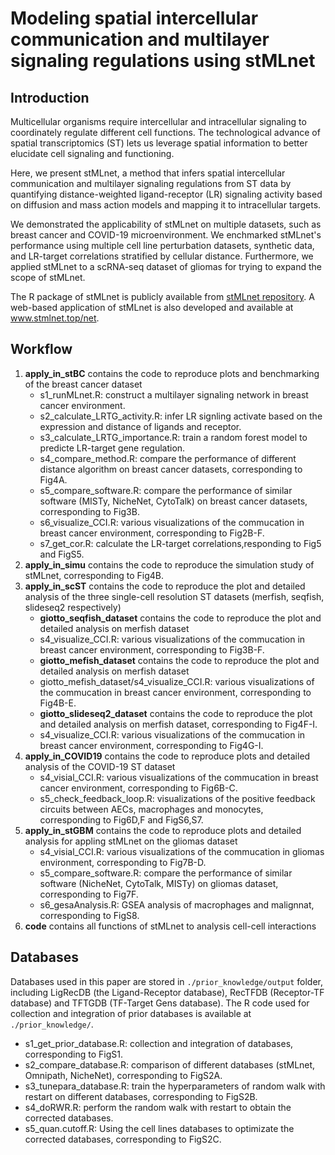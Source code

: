 # Modeling spatial intercellular communication and multilayer signaling regulations using stMLnet

## Introduction 
Multicellular organisms require intercellular and intracellular signaling to coordinately regulate different cell functions. The technological advance of spatial transcriptomics (ST) lets us leverage spatial information to better elucidate cell signaling and functioning. 

Here, we present stMLnet, a method that infers spatial intercellular communication and multilayer signaling regulations from ST data by quantifying distance-weighted ligand-receptor (LR) signaling activity based on diffusion and mass action models and mapping it to intracellular targets. 

We demonstrated the applicability of stMLnet on multiple datasets, such as breast cancer and COVID-19 microenvironment. We enchmarked stMLnet's performance using multiple cell line perturbation datasets, synthetic data, and LR-target correlations stratified by cellular distance. Furthermore, we applied stMLnet to a scRNA-seq dataset of gliomas for trying to expand the scope of stMLnet.

The R package of stMLnet is publicly available from <a href="https://github.com/SunXQlab/stMLnet" target="_blank">stMLnet repository</a>. A web-based application of stMLnet is also developed and available at www.stmlnet.top/net. 
 
## Workflow

1. **apply_in_stBC** contains the code to reproduce plots and benchmarking of the breast cancer dataset <br>
    - s1_runMLnet.R: construct a multilayer signaling network in breast cancer environment.
    - s2_calculate_LRTG_activity.R: infer LR signling activate based on the expression and distance of ligands and receptor.
    - s3_calculate_LRTG_importance.R: train a random forest model to predicte LR-target gene regulation.
    - s4_compare_method.R: compare the performance of different distance algorithm on breast cancer datasets, corresponding to Fig4A.
    - s5_compare_software.R: compare the performance of similar software (MISTy, NicheNet, CytoTalk) on breast cancer datasets, corresponding to Fig3B.
    - s6_visualize_CCI.R: various visualizations of the commucation in breast cancer environment, corresponding to Fig2B-F.
   - s7_get_cor.R: calculate the LR-target correlations,responding to Fig5 and FigS5.
2. **apply_in_simu** contains the code to reproduce the simulation study of stMLnet, corresponding to Fig4B. <br>
3. **apply_in_scST** contains the code to reproduce the plot and detailed analysis of the three single-cell resolution ST datasets (merfish, seqfish, slideseq2 respectively)<br>
    * **giotto_seqfish_dataset** contains the code to reproduce the plot and detailed analysis on merfish dataset<br>
    - s4_visualize_CCI.R: various visualizations of the commucation in breast cancer environment, corresponding to Fig3B-F.
    * **giotto_mefish_dataset** contains the code to reproduce the plot and detailed analysis on merfish dataset<br>
    - giotto_mefish_dataset/s4_visualize_CCI.R: various visualizations of the commucation in breast cancer environment, corresponding to Fig4B-E.
    * **giotto_slideseq2_dataset** contains the code to reproduce the plot and detailed analysis on merfish dataset, corresponding to Fig4F-I.<br>
    - s4_visualize_CCI.R: various visualizations of the commucation in breast cancer environment, corresponding to Fig4G-I.
4. **apply_in_COVID19** contains the code to reproduce plots and detailed analysis of the COVID-19 ST dataset <br>
   - s4_visial_CCI.R: various visualizations of the commucation in breast cancer environment, corresponding to Fig6B-C.
   - s5_check_feedback_loop.R: visualizations of the positive feedback circuits between AECs, macrophages and monocytes, corresponding to Fig6D,F and FigS6,S7.
5. **apply_in_stGBM** contains the code to reproduce plots and detailed analysis for appling stMLnet on the gliomas dataset <br>
   - s4_visial_CCI.R: various visualizations of the commucation in gliomas environment, corresponding to Fig7B-D.
   - s5_compare_software.R: compare the performance of similar software (NicheNet, CytoTalk, MISTy) on gliomas dataset, corresponding to Fig7F.
   - s6_gesaAnalysis.R: GSEA analysis of macrophages and malignnat, corresponding to FigS8.
6. **code** contains all functions of stMLnet to analysis cell-cell interactions <br>

## Databases

Databases used in this paper are stored in `./prior_knowledge/output` folder, including LigRecDB (the Ligand-Receptor database), RecTFDB (Receptor-TF database) and TFTGDB (TF-Target Gens database). The R code used for collection and integration of prior databases is available at `./prior_knowledge/`.

  - s1_get_prior_database.R: collection and integration of databases, corresponding to FigS1.
  - s2_compare_database.R: comparison of different databases (stMLnet, Omnipath, NicheNet), corresponding to FigS2A.
  - s3_tunepara_database.R: train the hyperparameters of random walk with restart on different databases, corresponding to FigS2B.
  - s4_doRWR.R: perform the random walk with restart to obtain the corrected databases.
  - s5_quan.cutoff.R: Using the cell lines databases to optimizate the corrected databases, corresponding to FigS2C.
    

